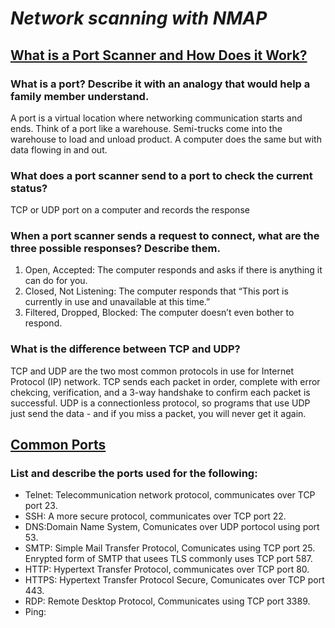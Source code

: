 # ***Network scanning with NMAP***
## [**What is a Port Scanner and How Does it Work?**](https://www.varonis.com/blog/port-scanning-techniques)
### What is a port? Describe it with an analogy that would help a family member understand.
A port is a virtual location where networking communication starts and ends. Think of a port like a warehouse. Semi-trucks come into the warehouse to load and unload product. A computer does the same but with data flowing in and out.
### What does a port scanner send to a port to check the current status?
TCP or UDP port on a computer and records the response
### When a port scanner sends a request to connect, what are the three possible responses? Describe them.
 1. Open, Accepted: The computer responds and asks if there is anything it can do for you.
 2. Closed, Not Listening: The computer responds that “This port is currently in use and unavailable at this time.”
 3. Filtered, Dropped, Blocked: The computer doesn’t even bother to respond.
### What is the difference between TCP and UDP?
TCP and UDP are the two most common protocols in use for Internet Protocol (IP) network.
TCP sends each packet in order, complete with error chekcing, verification, and a 3-way handshake to confirm each packet is successful. UDP is a connectionless protocol, so programs that use UDP just send the data - and if you miss a packet, you will never get it again.
## [**Common Ports**](https://www.professormesser.com/network-plus/n10-008/n10-008-video/common-ports-n10-008/)
### List and describe the ports used for the following:
  * Telnet: Telecommunication network protocol, communicates over TCP port 23.
  * SSH: A more secure protocol, communicates over TCP port 22. 
  * DNS:Domain Name System, Comunicates over UDP portocol using port 53.
  * SMTP: Simple Mail Transfer Protocol, Comunicates using TCP port 25. Enrypted form of SMTP that usees TLS commonly uses TCP port 587.
  * HTTP: Hypertext Transfer Protocol, communicates over TCP port 80.
  * HTTPS: Hypertext Transfer Protocol Secure, Comunicates over TCP port 443.
  * RDP: Remote Desktop Protocol, Communicates using TCP port 3389.
  * Ping:
